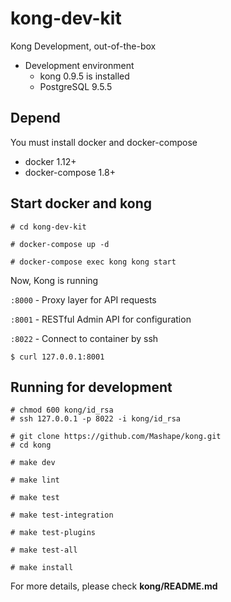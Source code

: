 # kong-dev-kit

Kong Development, out-of-the-box

* Development environment
  * kong 0.9.5 is installed 
  * PostgreSQL 9.5.5

## Depend
You must install docker and docker-compose

* docker 1.12+
* docker-compose 1.8+

## Start docker and kong

```
# cd kong-dev-kit

# docker-compose up -d

# docker-compose exec kong kong start
```

Now, Kong is running

`:8000` - Proxy layer for API requests

`:8001` - RESTful Admin API for configuration

`:8022` - Connect to container by ssh

```
$ curl 127.0.0.1:8001
```

## Running for development

```
# chmod 600 kong/id_rsa
# ssh 127.0.0.1 -p 8022 -i kong/id_rsa

# git clone https://github.com/Mashape/kong.git
# cd kong

# make dev

# make lint

# make test

# make test-integration

# make test-plugins

# make test-all

# make install
```

For more details, please check **kong/README.md**
